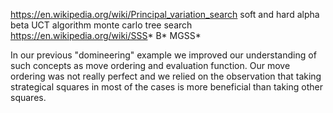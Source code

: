 https://en.wikipedia.org/wiki/Principal_variation_search
soft and hard alpha beta
UCT algorithm
monte carlo tree search
https://en.wikipedia.org/wiki/SSS*
B*
MGSS*


In our previous "domineering" example we improved our understanding of such concepts as move ordering
and evaluation function. Our move ordering was not really perfect and we relied on the observation
that taking strategical squares in most of the cases is more beneficial than taking other squares.